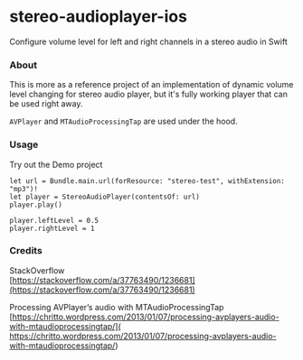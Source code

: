 # stereo-audioplayer-ios
Configure volume level for left and right channels in a stereo audio in Swift


### About

This is more as a reference project of an implementation of dynamic volume level changing for stereo audio player, but it's fully working player that can be used right away. 

`AVPlayer` and `MTAudioProcessingTap` are used under the hood. 

### Usage

Try out the Demo project

```
let url = Bundle.main.url(forResource: "stereo-test", withExtension: "mp3")!
let player = StereoAudioPlayer(contentsOf: url)
player.play()

player.leftLevel = 0.5
player.rightLevel = 1
```

### Credits

StackOverflow<br>
[https://stackoverflow.com/a/37763490/1236681](https://stackoverflow.com/a/37763490/1236681)

Processing AVPlayer’s audio with MTAudioProcessingTap<br>
[https://chritto.wordpress.com/2013/01/07/processing-avplayers-audio-with-mtaudioprocessingtap/](
https://chritto.wordpress.com/2013/01/07/processing-avplayers-audio-with-mtaudioprocessingtap/)


